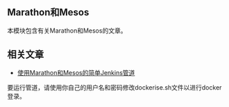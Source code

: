 ## Marathon和Mesos

本模块包含有关Marathon和Mesos的文章。

## 相关文章

+ [使用Marathon和Mesos的简单Jenkins管道](http://tu-yucheng.github.io/springboot/2023/05/12/jenkins-pipeline-with-marathon-mesos.html)

要运行管道，请使用你自己的用户名和密码修改dockerise.sh文件以进行docker登录。